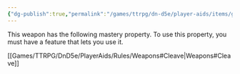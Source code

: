 ```yaml
---
{"dg-publish":true,"permalink":"/games/ttrpg/dn-d5e/player-aids/items/greataxe/","tags":["TTRPG/DND/5e","combat"]}
---
```



This weapon has the following mastery property. To use this property, you must have a feature that lets you use it.

[[Games/TTRPG/DnD5e/PlayerAids/Rules/Weapons#Cleave\|Weapons#Cleave]]